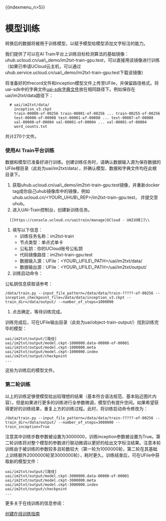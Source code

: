 {{indexmenu_n>5}}

# 模型训练

转换后的数据将被用于训练模型，以赋予模型给模型添加文字标注的能力。

我们提供了可以在AI
Train平台上训练目标检测算法的基础镜像：uhub.ucloud.cn/uai\\\_demo/im2txt-train-gpu:test，可以直接用该镜像进行训练（如果已申请UCloud云主机，可以通过uhub.service.ucloud.cn/uai\\\_demo/im2txt-train-gpu:test下载该镜像）

将准备好的tfrecord文件和inception模型文件上传至UFile，并保留路径格式。将uai-sdk中的字典文件[uai-sdk字典文件](https://github.com/ucloud/uai-sdk/blob/master/examples/tensorflow/train/im2txt/word_counts.txt)放在相同路径下。例如保存在uai/im2txt/data路径下：

``` 
  # uai/im2txt/data/
    inception_v3.ckpt
    train-00000-of-00256 train-00001-of-00256 ... train-00255-of-00256
    test-00000-of-00008 test-00001-of-00008 ... test-00007-of-00008
    val-00000-of-00004 val-00001-of-00004 ... val-00001-of-00004
    word_counts.txt
```

共计270个文件。

### 使用AI Train平台训练

数据和模型已准备好进行训练。创建训练任务时，请确认数据输入源为保存数据的UFile根目录（此处为uai/im2txt/data），并确认模型、数据和字典文件均在此根目录下。

1.  获取uhub.ucloud.cn/uai\\\_demo/im2txt-train-gpu:test镜像，并重新docker
    tag成你自己uhub镜像库中的镜像，例如uhub.ucloud.cn/\<YOUR\\\_UHUB\\\_REP\>/im2txt-train-gpu:test，
    并提交至uhub。
2.  进入UAI-Train控制台，创建新训练任务。  



``` 
  [[https://console.ucloud.cn/uaitrain/manage|UCloud - UAI训练]]\\
```

1.  填写以下信息：
      -  训练任务名称：im2txt-train
      -  节点类型：单点式单卡
      -  公私钥：你的UCloud账号公私钥
      -  代码镜像路径：im2txt-train-gpu:test
      -  数据输入源：UFile：\<YOUR\\\_UFILE\\\_PATH\>/uai/im2txt/data/
      -  数据输出源：UFile：\<YOUR\\\_UFILE\\\_PATH\>/uai/im2txt/output/
2.  训练启动命令：

公私钥信息获取请参考：[](/ai/uai-train/basic/key)  

    /data/train.py --input_file_pattern=/data/data/train-?????-of-00256 --inception_checkpoint_file=/data/data/inception_v3.ckpt --train_dir=/data/output/ --number_of_steps=1000000

1.  点击确定，等待训练完成。

训练完成后，可在UFile输出目录（此处为uai/object-train-output/）找到训练完毕的模型：

    uai/im2txt/output/[路径]
    uai/im2txt/output/model.ckpt-1000000.data-00000-of-00001
    uai/im2txt/output/model.ckpt-1000000.meta
    uai/im2txt/output/model.ckpt-1000000.index
    uai/im2txt/output/checkpoint
    ...

这些为训练后的模型文件。

### 第二轮训练

以上的训练足够使模型给出较理想的结果（基本符合语法规范、基本贴近图片内容）。但是如果进行更多的训练进行全参数微调，模型仍有提升空间。如果希望获得更好的训练结果，重复上方的训练过程。此时，将训练启动命令修改为：

    /data/train.py --input_file_pattern=/data/data/train-?????-of-00256 --train_dir=/data/output/ --number_of_steps=3000000 --train_inception=True

注意其中训练步数参数被设置为3000000，训练inception参数被设置为True。第二轮训练将对整个模型的参数进行联动微调以更好的给出文字标注结果。注意本轮训练由于被训练的参数较多且轮数较大（第一轮为1000000轮，第二轮在其基础上训练额外2000000轮至3000000轮），耗时更久。训练结束后，可在UFile中获取新的模型文件：

    uai/im2txt/output/[路径]
    uai/im2txt/output/model.ckpt-3000000.data-00000-of-00001
    uai/im2txt/output/model.ckpt-3000000.meta
    uai/im2txt/output/model.ckpt-3000000.index
    uai/im2txt/output/checkpoint
    ...

更多关于在线训练的信息参阅：

[创建在线训练指南](/ai/uai-train/tutorial/tf-mnist/train)
